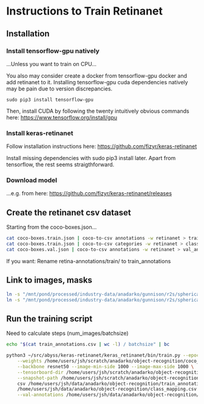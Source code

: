 # Instructions to Train Retinanet

## Installation

### Install tensorflow-gpu natively

...Unless you want to train on CPU...

You also may consider create a docker from tensorflow-gpu docker and add retinanet to it. Installing tensorflow-gpu cuda dependencies natively may be pain due to version discrepancies. 

```
sudo pip3 install tensorflow-gpu
```
Then, install CUDA by following the twenty intuitively obvious commands here: https://www.tensorflow.org/install/gpu 

### Install keras-retinanet

Follow installation instructions here: https://github.com/fizyr/keras-retinanet

Install missing dependencies with sudo pip3 install later. Apart from tensorflow, the rest seems straigthforward.

### Download model
...e.g. from here: https://github.com/fizyr/keras-retinanet/releases

## Create the retinanet csv dataset

Starting from the coco-boxes.json...

```bash
cat coco-boxes.train.json | coco-to-csv annotations -w retinanet > train_annotations.csv
cat coco-boxes.train.json | coco-to-csv categories -w retinanet > class_mapping.csv
cat coco-boxes.val.json | coco-to-csv annotations -w retinanet > val_annotations.csv
```

If you want:
Rename retina-annotations/train/ to train_annotations

## Link to images, masks

```bash
ln -s "/mnt/pond/processed/industry-data/anadarko/gunnison/r2s/sphericals/CD -/cubes_small" images
ln -s "/mnt/pond/processed/industry-data/anadarko/gunnison/r2s/sphericals/CD -/masks_small" masks  # Optional
```

## Run the training script

Need to calculate steps (num_images/batchsize)
```bash
echo "$(cat train_annotations.csv | wc -l) / batchsize" | bc
```

```bash
python3 ~/src/abyss/keras-retinanet/keras_retinanet/bin/train.py --epochs 100 --steps 70 --batch-size 4 \
    --weights /home/users/jsh/scratch/anadarko/object-recognition/coco_weights/resnet50_coco_best_v2.1.0.h5 \
    --backbone resnet50 --image-min-side 1000 --image-max-side 1000 \
    --tensorboard-dir /home/users/jsh/scratch/anadarko/object-recognition/logs \
    --snapshot-path /home/users/jsh/scratch/anadarko/object-recognition/snapshots/ \
    csv /home/users/jsh/data/anadarko/object-recognition/train_annotations.csv \
    /home/users/jsh/data/anadarko/object-recognition/class_mapping.csv \
    --val-annotations /home/users/jsh/data/anadarko/object-recognition/val_annotations.csv
```
